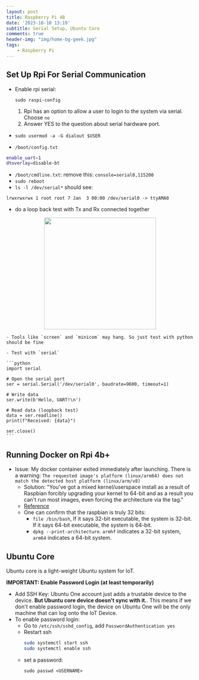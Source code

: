 ```yaml
---
layout: post
title: Raspberry Pi 4B
date: '2023-10-10 13:19'
subtitle: Serial Setup, Ubuntu Core
comments: true
header-img: "img/home-bg-geek.jpg"
tags:
    - Raspberry Pi
---
```


## Set Up Rpi For Serial Communication

- Enable rpi serial:

    ```
    sudo raspi-config
    ```

    1. Rpi has an option to allow a user to login to the system via serial. Choose `no`
    2. Answer YES to the question about serial hardware port.

- `sudo usermod -a -G dialout $USER`
- `/boot/config.txt`

```bash
enable_uart=1
dtoverlay=disable-bt
```

- `/boot/cmdline.txt`: remove this: `console=serial0,115200`
- `sudo reboot`
- `ls -l /dev/serial*` should see:

```
lrwxrwxrwx 1 root root 7 Jan  3 00:00 /dev/serial0 -> ttyAMA0
```

- do a loop back test with Tx and Rx connected together

<div style="text-align: center;">
<p align="center">
    <figure>
        <img src="https://www.raspberrypi.com/documentation/computers/images/GPIO-Pinout-Diagram-2.png?hash=df7d7847c57a1ca6d5b2617695de6d46" height="300" alt=""/>
    </figure>
</p>
</div>

    - Tools like `screen` and `minicom` may hang. So just test with python should be fine

    - Test with `serial`

    ```python
    import serial

    # Open the serial port
    ser = serial.Serial('/dev/serial0', baudrate=9600, timeout=1)

    # Write data
    ser.write(b'Hello, UART!\n')

    # Read data (loopback test)
    data = ser.readline()
    print(f"Received: {data}")

    ser.close()
    ```

## Running Docker on Rpi 4b+

- Issue: My docker container exited immediately after launching. There is a warning: `The requested image's platform (linux/arm64) does not match the detected host platform (linux/arm/v8) `
    - Solution: "You've got a mixed kernel/userspace install as a result of Raspbian forcibly upgrading your kernel to 64-bit and as a result you can't run most images, even forcing the architecture via the tag."
    - [Reference](https://github.com/linuxserver/docker-wireguard/issues/312)
    - One can confirm that the raspbian is truly 32 bits:
        - `file /bin/bash`, If it says 32-bit executable, the system is 32-bit. If it says 64-bit executable, the system is 64-bit. 
        - `dpkg --print-architecture`. `armhf` indicates a 32-bit system, `arm64` indicates a 64-bit system.

## Ubuntu Core

Ubuntu core is a light-weight Ubuntu system for IoT. 

**IMPORTANT: Enable Password Login (at least temporarily)**

- Add SSH Key: Ubuntu One account just adds a trustable device to the device. **But Ubuntu core device doesn't sync with it.**. This means if we don't enable password login, the device on Ubuntu One will be the only machine that can log onto the IoT Device. 
- To enable password login:
    - Go to `/etc/ssh/sshd_config`, add `PasswordAuthentication yes`
    - Restart ssh
        ```bash
        sudo systemctl start ssh
        sudo systemctl enable ssh
        ```
    - set a password:
        ```
        sudo passwd <USERNAME>
        ```



